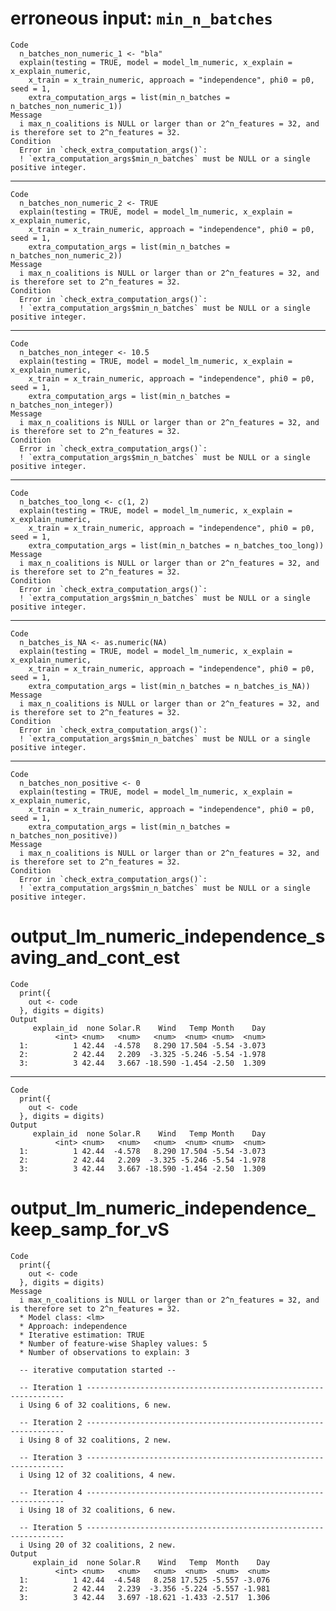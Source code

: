 # erroneous input: `min_n_batches`

    Code
      n_batches_non_numeric_1 <- "bla"
      explain(testing = TRUE, model = model_lm_numeric, x_explain = x_explain_numeric,
        x_train = x_train_numeric, approach = "independence", phi0 = p0, seed = 1,
        extra_computation_args = list(min_n_batches = n_batches_non_numeric_1))
    Message
      i max_n_coalitions is NULL or larger than or 2^n_features = 32, and is therefore set to 2^n_features = 32.
    Condition
      Error in `check_extra_computation_args()`:
      ! `extra_computation_args$min_n_batches` must be NULL or a single positive integer.

---

    Code
      n_batches_non_numeric_2 <- TRUE
      explain(testing = TRUE, model = model_lm_numeric, x_explain = x_explain_numeric,
        x_train = x_train_numeric, approach = "independence", phi0 = p0, seed = 1,
        extra_computation_args = list(min_n_batches = n_batches_non_numeric_2))
    Message
      i max_n_coalitions is NULL or larger than or 2^n_features = 32, and is therefore set to 2^n_features = 32.
    Condition
      Error in `check_extra_computation_args()`:
      ! `extra_computation_args$min_n_batches` must be NULL or a single positive integer.

---

    Code
      n_batches_non_integer <- 10.5
      explain(testing = TRUE, model = model_lm_numeric, x_explain = x_explain_numeric,
        x_train = x_train_numeric, approach = "independence", phi0 = p0, seed = 1,
        extra_computation_args = list(min_n_batches = n_batches_non_integer))
    Message
      i max_n_coalitions is NULL or larger than or 2^n_features = 32, and is therefore set to 2^n_features = 32.
    Condition
      Error in `check_extra_computation_args()`:
      ! `extra_computation_args$min_n_batches` must be NULL or a single positive integer.

---

    Code
      n_batches_too_long <- c(1, 2)
      explain(testing = TRUE, model = model_lm_numeric, x_explain = x_explain_numeric,
        x_train = x_train_numeric, approach = "independence", phi0 = p0, seed = 1,
        extra_computation_args = list(min_n_batches = n_batches_too_long))
    Message
      i max_n_coalitions is NULL or larger than or 2^n_features = 32, and is therefore set to 2^n_features = 32.
    Condition
      Error in `check_extra_computation_args()`:
      ! `extra_computation_args$min_n_batches` must be NULL or a single positive integer.

---

    Code
      n_batches_is_NA <- as.numeric(NA)
      explain(testing = TRUE, model = model_lm_numeric, x_explain = x_explain_numeric,
        x_train = x_train_numeric, approach = "independence", phi0 = p0, seed = 1,
        extra_computation_args = list(min_n_batches = n_batches_is_NA))
    Message
      i max_n_coalitions is NULL or larger than or 2^n_features = 32, and is therefore set to 2^n_features = 32.
    Condition
      Error in `check_extra_computation_args()`:
      ! `extra_computation_args$min_n_batches` must be NULL or a single positive integer.

---

    Code
      n_batches_non_positive <- 0
      explain(testing = TRUE, model = model_lm_numeric, x_explain = x_explain_numeric,
        x_train = x_train_numeric, approach = "independence", phi0 = p0, seed = 1,
        extra_computation_args = list(min_n_batches = n_batches_non_positive))
    Message
      i max_n_coalitions is NULL or larger than or 2^n_features = 32, and is therefore set to 2^n_features = 32.
    Condition
      Error in `check_extra_computation_args()`:
      ! `extra_computation_args$min_n_batches` must be NULL or a single positive integer.

# output_lm_numeric_independence_saving_and_cont_est

    Code
      print({
        out <- code
      }, digits = digits)
    Output
         explain_id  none Solar.R    Wind   Temp Month    Day
              <int> <num>   <num>   <num>  <num> <num>  <num>
      1:          1 42.44  -4.578   8.290 17.504 -5.54 -3.073
      2:          2 42.44   2.209  -3.325 -5.246 -5.54 -1.978
      3:          3 42.44   3.667 -18.590 -1.454 -2.50  1.309

---

    Code
      print({
        out <- code
      }, digits = digits)
    Output
         explain_id  none Solar.R    Wind   Temp Month    Day
              <int> <num>   <num>   <num>  <num> <num>  <num>
      1:          1 42.44  -4.578   8.290 17.504 -5.54 -3.073
      2:          2 42.44   2.209  -3.325 -5.246 -5.54 -1.978
      3:          3 42.44   3.667 -18.590 -1.454 -2.50  1.309

# output_lm_numeric_independence_keep_samp_for_vS

    Code
      print({
        out <- code
      }, digits = digits)
    Message
      i max_n_coalitions is NULL or larger than or 2^n_features = 32, and is therefore set to 2^n_features = 32.
      * Model class: <lm>
      * Approach: independence
      * Iterative estimation: TRUE
      * Number of feature-wise Shapley values: 5
      * Number of observations to explain: 3
      
      -- iterative computation started --
      
      -- Iteration 1 -----------------------------------------------------------------
      i Using 6 of 32 coalitions, 6 new. 
      
      -- Iteration 2 -----------------------------------------------------------------
      i Using 8 of 32 coalitions, 2 new. 
      
      -- Iteration 3 -----------------------------------------------------------------
      i Using 12 of 32 coalitions, 4 new. 
      
      -- Iteration 4 -----------------------------------------------------------------
      i Using 18 of 32 coalitions, 6 new. 
      
      -- Iteration 5 -----------------------------------------------------------------
      i Using 20 of 32 coalitions, 2 new. 
    Output
         explain_id  none Solar.R    Wind   Temp  Month    Day
              <int> <num>   <num>   <num>  <num>  <num>  <num>
      1:          1 42.44  -4.548   8.258 17.525 -5.557 -3.076
      2:          2 42.44   2.239  -3.356 -5.224 -5.557 -1.981
      3:          3 42.44   3.697 -18.621 -1.433 -2.517  1.306

